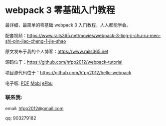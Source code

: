# webpack 3 零基础入门教程

最详细，最简单的零基础 webpack 3 入门教程，人人都能学会。

配套视频：https://www.rails365.net/movies/webpack-3-ling-ji-chu-ru-men-shi-pin-jiao-cheng-1-jie-shao

原文发布于我的个人博客：https://www.rails365.net

源码位于：https://github.com/hfpp2012/webpack-tutorial

项目源代码位于：https://github.com/hfpp2012/hello-webpack

电子版: [PDF](https://www.gitbook.com/download/pdf/book/yinsigan/webpack-3) [Mobi](https://www.gitbook.com/download/mobi/book/yinsigan/webpack-3) [ePbu](https://www.gitbook.com/download/epub/book/yinsigan/webpack-3)

### 联系我:

email: hfpp2012@gmail.com

qq: 903279182
